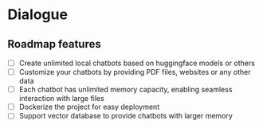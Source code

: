 # Dialogue

## Roadmap features
- [ ] Create unlimited local chatbots based on huggingface models or others
- [ ] Customize your chatbots by providing PDF files, websites or any other data
- [ ] Each chatbot has unlimited memory capacity, enabling seamless interaction with large files
- [ ] Dockerize the project for easy deployment
- [ ] Support vector database to provide chatbots with larger memory